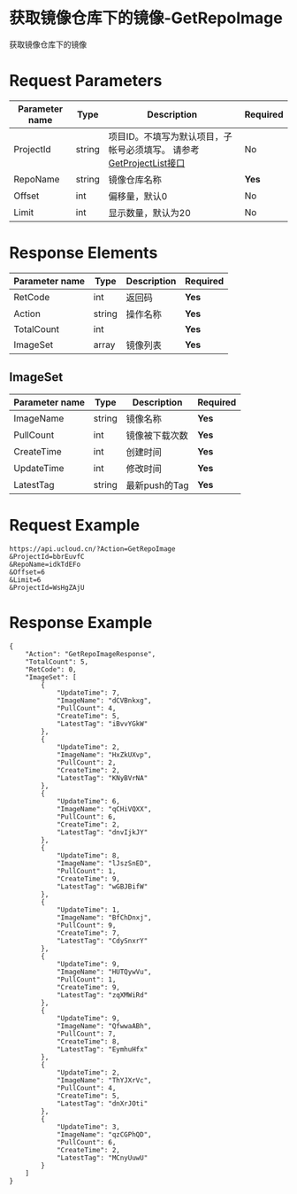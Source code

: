 # 获取镜像仓库下的镜像-GetRepoImage

获取镜像仓库下的镜像

# Request Parameters
|Parameter name|Type|Description|Required|
|---|---|---|---|
|ProjectId|string|项目ID。不填写为默认项目，子帐号必须填写。 请参考[GetProjectList接口](api/summary/get_project_list)|No|
|RepoName|string|镜像仓库名称|**Yes**|
|Offset|int|偏移量，默认0|No|
|Limit|int|显示数量，默认为20|No|

# Response Elements
|Parameter name|Type|Description|Required|
|---|---|---|---|
|RetCode|int|返回码|**Yes**|
|Action|string|操作名称|**Yes**|
|TotalCount|int||**Yes**|
|ImageSet|array|镜像列表|**Yes**|

## ImageSet
|Parameter name|Type|Description|Required|
|---|---|---|---|
|ImageName|string|镜像名称|**Yes**|
|PullCount|int|镜像被下载次数|**Yes**|
|CreateTime|int|创建时间|**Yes**|
|UpdateTime|int|修改时间|**Yes**|
|LatestTag|string|最新push的Tag|**Yes**|

# Request Example
```
https://api.ucloud.cn/?Action=GetRepoImage
&ProjectId=bbrEuvfC
&RepoName=idkTdEFo
&Offset=6
&Limit=6
&ProjectId=WsHgZAjU
```

# Response Example
```
{
    "Action": "GetRepoImageResponse", 
    "TotalCount": 5, 
    "RetCode": 0, 
    "ImageSet": [
        {
            "UpdateTime": 7, 
            "ImageName": "dCVBnkxg", 
            "PullCount": 4, 
            "CreateTime": 5, 
            "LatestTag": "iBvvYGkW"
        }, 
        {
            "UpdateTime": 2, 
            "ImageName": "HxZkUXvp", 
            "PullCount": 2, 
            "CreateTime": 2, 
            "LatestTag": "KNyBVrNA"
        }, 
        {
            "UpdateTime": 6, 
            "ImageName": "qCHiVQXX", 
            "PullCount": 6, 
            "CreateTime": 2, 
            "LatestTag": "dnvIjkJY"
        }, 
        {
            "UpdateTime": 8, 
            "ImageName": "lJszSnED", 
            "PullCount": 1, 
            "CreateTime": 9, 
            "LatestTag": "wGBJBifW"
        }, 
        {
            "UpdateTime": 1, 
            "ImageName": "BfChDnxj", 
            "PullCount": 9, 
            "CreateTime": 7, 
            "LatestTag": "CdySnxrY"
        }, 
        {
            "UpdateTime": 9, 
            "ImageName": "HUTQywVu", 
            "PullCount": 1, 
            "CreateTime": 9, 
            "LatestTag": "zqXMWiRd"
        }, 
        {
            "UpdateTime": 9, 
            "ImageName": "QfwwaABh", 
            "PullCount": 7, 
            "CreateTime": 8, 
            "LatestTag": "EymhuHfx"
        }, 
        {
            "UpdateTime": 2, 
            "ImageName": "ThYJXrVc", 
            "PullCount": 4, 
            "CreateTime": 5, 
            "LatestTag": "dnXrJOti"
        }, 
        {
            "UpdateTime": 3, 
            "ImageName": "qzCGPhQD", 
            "PullCount": 6, 
            "CreateTime": 2, 
            "LatestTag": "MCnyUuwU"
        }
    ]
}
```

